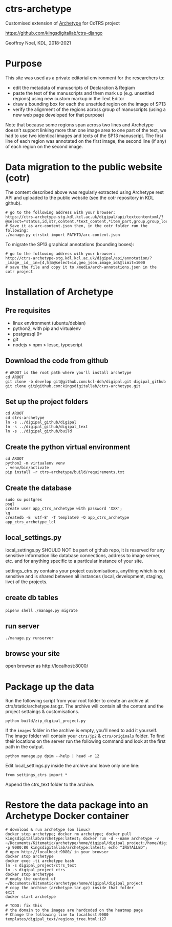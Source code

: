 # ctrs-archetype
Customised extension of [Archetype](https://github.com/kcl-ddh/digipal) for CoTRS project

https://github.com/kingsdigitallab/ctrs-django

Geoffroy Noel, KDL, 2018-2021

# Purpose

This site was used as a private editorial environment for the researchers to:
* edit the metadata of manuscripts of Declaration & Regiam
* paste the text of the manuscripts and them mark up (e.g. unsettled regions) using new custom markup in the Text Editor
* draw a bounding box for each the unsettled region on the image of SP13
* verify the alignment of the regions across group of manuscripts (using a new web page developed for that purpose)

Note that because some regions span across two lines 
and Archetype doesn't support linking more than one image area to one part of the text,
we had to use two identical images and texts of the SP13 manuscript. 
The first line of each region was annotated on the first image, 
the second line (if any) of each region on the second image. 

# Data migration to the public website (cotr)

The content described above was regularly extracted using Archetype rest API
and uploaded to the public website (see the cotr repository in KDL github).
```
# go to the following address with your browser:
https://ctrs-archetype-stg.kdl.kcl.ac.uk/digipal/api/textcontentxml/?@select=*status,id,str,content,*text_content,*item_part,group,group_locus,type,*current_item,locus,shelfmark,*repository,place&@limit=10000
# Save it as arc-content.json then, in the cotr folder run the following:
./manage.py ctrstxt import PATHTO/arc-content.json
```

To migrate the SP13 graphical annotations (bounding boxes):
```
# go to the following address with your browser:
http://ctrs-archetype-stg.kdl.kcl.ac.uk/digipal/api/annotation/?_image__id__in=[4,5]&@select=id,geo_json,image_id&@limit=1000
# save the file and copy it to /media/arch-annotations.json in the cotr project
```

# Installation of Archetype

## Pre requisites

* linux environment (ubuntu/debian)
* python2, with pip and virtualenv
* postgresql 9+
* git
* nodejs > npm > lessc, typescript

## Download the code from github

```
# AROOT is the root path where you'll install archetype
cd AROOT 
git clone -b develop git@github.com:kcl-ddh/digipal.git digipal_github
git clone git@github.com:kingsdigitallab/ctrs-archetype.git
```

## Set up the project folders

```
cd AROOT
cd ctrs-archetype
ln -s ../digipal_github/digipal
ln -s ../digipal_github/digipal_text
ln -s ../digipal_github/build
```

## Create the python virtual environment

```
cd AROOT
python2 -m virtualenv venv
. venv/bin/activate
pip install -r ctrs-archetype/build/requirements.txt
```

## Create the database
```
sudo su postgres
psql
create user app_ctrs_archetype with password 'XXX';
\q
createdb -E 'utf-8' -T template0 -O app_ctrs_archetype app_ctrs_archetype_lcl
```

## local_settings.py

local_settings.py SHOULD NOT be part of github repo, it is reserved for any sensitive information like database connections, address to image server, etc. and for anything specific to a particular instance of your site.

settings_ctrs.py contains your project customisations, anything which is not sensitive and is shared between all instances (local, development, staging, live) of the projects.

## create db tables
`pipenv shell`
`./manage.py migrate`

## run server
`./manage.py runserver`

## browse your site

open browser as http://localhost:8000/

# Package up the data

Run the following script from your root folder to create an archive
at ctrs/static/archetype.tar.gz. The archive will contain all the content
and the project settaings & customisations.

```
python build/zip_digipal_project.py 
```

If the `images` folder in the archive is empty, you'll need to add it
yourself. The image folder will contain your `ctrs/jp2` & `ctrs/originals` folder.
To find their locations on the server run the following command and look
at the first path in the output.

```
python manage.py dpim --help | head -n 12
```

Edit local_settings.py inside the archive and leave only one line:

```
from settings_ctrs import *
```

Append the ctrs_text folder to the archive.

# Restore the data package into an Archetype Docker container

```
# download & run archetype (on linux)
docker stop archetype; docker rm archetype; docker pull kingsdigitallab/archetype:latest; docker run -d --name archetype -v  ~/Documents/Kitematic/archetype/home/digipal/digipal_project:/home/digipal/digipal_project:cached  -p 9080:80 kingsdigitallab/archetype:latest; echo "INSTALLED";
# open http://localhost:9080/ in your browser
docker stop archetype
docker exec -ti archetype bash
ln -s digipal_project/ctrs_text
ln -s digipal_project ctrs
docker stop archetype
# empty the content of ~/Documents/Kitematic/archetype/home/digipal/digipal_project
# copy the archive (archetype.tar.gz) inside that folder
exit
docker start archetype
```

```
# TODO: fix this
# the domain to the images are hardcoded on the heatmap page
# Change the following line to localhost:9080
templates/digipal_text/regions_tree.html:127 
```
